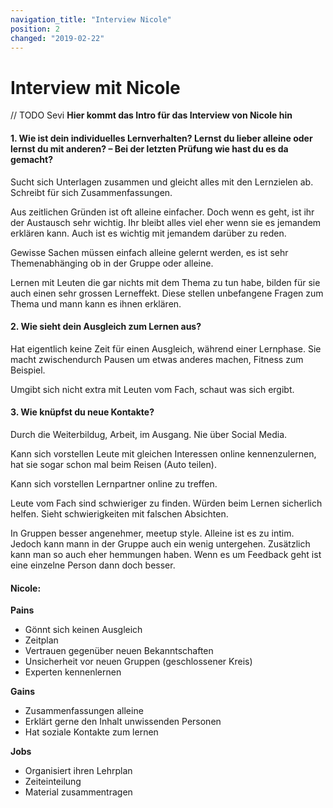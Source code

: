 ```yaml
---
navigation_title: "Interview Nicole"
position: 2
changed: "2019-02-22"
---
```


# Interview mit Nicole
// TODO Sevi
**Hier kommt das Intro für das Interview von Nicole hin**


#### 1. Wie ist dein individuelles Lernverhalten? Lernst du lieber alleine oder lernst du mit anderen? – Bei der letzten Prüfung wie hast du es da gemacht?

Sucht sich Unterlagen zusammen und gleicht alles mit den Lernzielen ab. Schreibt für sich Zusammenfassungen. 

Aus zeitlichen Gründen ist oft alleine einfacher. Doch wenn es geht, ist ihr der Austausch sehr wichtig. Ihr bleibt alles viel eher wenn sie es jemandem erklären kann. Auch ist es wichtig mit jemandem darüber zu reden.

Gewisse Sachen müssen einfach alleine gelernt werden, es ist sehr Themenabhänging ob in der Gruppe oder alleine. 

Lernen mit Leuten die gar nichts mit dem Thema zu tun habe, bilden für sie auch einen sehr grossen Lerneffekt. Diese stellen unbefangene Fragen zum Thema und mann kann es ihnen erklären.


#### 2. Wie sieht dein Ausgleich zum Lernen aus?

Hat eigentlich keine Zeit für einen Ausgleich, während einer Lernphase. Sie macht zwischendurch Pausen um etwas anderes machen, Fitness zum Beispiel. 

Umgibt sich nicht extra mit Leuten vom Fach, schaut was sich ergibt.


#### 3. Wie knüpfst du neue Kontakte?

Durch die Weiterbildug, Arbeit, im Ausgang. Nie über Social Media.

Kann sich vorstellen Leute mit gleichen Interessen online kennenzulernen, hat sie sogar schon mal beim Reisen (Auto teilen).

Kann sich vorstellen Lernpartner online zu treffen.

Leute vom Fach sind schwieriger zu finden. Würden beim Lernen sicherlich helfen. Sieht schwierigkeiten mit falschen Absichten.

In Gruppen besser angenehmer, meetup style. Alleine ist es zu intim. Jedoch kann mann in der Gruppe auch ein wenig untergehen. Zusätzlich kann man so auch eher hemmungen haben. Wenn es um Feedback geht ist eine einzelne Person dann doch besser.

#### Nicole:
**Pains**
*    Gönnt sich keinen Ausgleich
*    Zeitplan
*    Vertrauen gegenüber neuen Bekanntschaften
*    Unsicherheit vor neuen Gruppen (geschlossener Kreis)
*    Experten kennenlernen

**Gains**
*    Zusammenfassungen alleine
*    Erklärt gerne den Inhalt unwissenden Personen
*    Hat soziale Kontakte zum lernen

**Jobs**
*    Organisiert ihren Lehrplan
*    Zeiteinteilung
*    Material zusammentragen
    